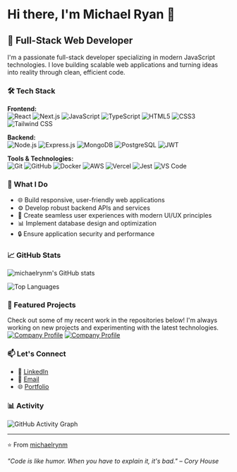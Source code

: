 # Hi there, I'm Michael Ryan 👋

## 🚀 Full-Stack Web Developer

I'm a passionate full-stack developer specializing in modern JavaScript technologies. I love building scalable web applications and turning ideas into reality through clean, efficient code.

### 🛠️ Tech Stack

**Frontend:** <br>
![React](https://img.shields.io/badge/React-20232A?style=for-the-badge&logo=react&logoColor=61DAFB)
![Next.js](https://img.shields.io/badge/Next.js-000000?style=for-the-badge&logo=next.js&logoColor=white)
![JavaScript](https://img.shields.io/badge/JavaScript-F7DF1E?style=for-the-badge&logo=javascript&logoColor=black)
![TypeScript](https://img.shields.io/badge/TypeScript-007ACC?style=for-the-badge&logo=typescript&logoColor=white)
![HTML5](https://img.shields.io/badge/HTML5-E34F26?style=for-the-badge&logo=html5&logoColor=white)
![CSS3](https://img.shields.io/badge/CSS3-1572B6?style=for-the-badge&logo=css3&logoColor=white)
![Tailwind CSS](https://img.shields.io/badge/Tailwind_CSS-38B2AC?style=for-the-badge&logo=tailwind-css&logoColor=white)

**Backend:**<br>
![Node.js](https://img.shields.io/badge/Node.js-43853D?style=for-the-badge&logo=node.js&logoColor=white)
![Express.js](https://img.shields.io/badge/Express.js-404D59?style=for-the-badge&logo=express&logoColor=white)
![MongoDB](https://img.shields.io/badge/MongoDB-4EA94B?style=for-the-badge&logo=mongodb&logoColor=white)
![PostgreSQL](https://img.shields.io/badge/PostgreSQL-316192?style=for-the-badge&logo=postgresql&logoColor=white)
![JWT](https://img.shields.io/badge/JWT-black?style=for-the-badge&logo=JSON%20web%20tokens)

**Tools & Technologies:**<br>
![Git](https://img.shields.io/badge/Git-F05032?style=for-the-badge&logo=git&logoColor=white)
![GitHub](https://img.shields.io/badge/GitHub-100000?style=for-the-badge&logo=github&logoColor=white)
![Docker](https://img.shields.io/badge/Docker-2496ED?style=for-the-badge&logo=docker&logoColor=white)
![AWS](https://img.shields.io/badge/Amazon_AWS-232F3E?style=for-the-badge&logo=amazon-aws&logoColor=white)
![Vercel](https://img.shields.io/badge/Vercel-000000?style=for-the-badge&logo=vercel&logoColor=white)
![Jest](https://img.shields.io/badge/Jest-323330?style=for-the-badge&logo=Jest&logoColor=white)
![VS Code](https://img.shields.io/badge/Visual_Studio_Code-0078D4?style=for-the-badge&logo=visual%20studio%20code&logoColor=white)

### 💼 What I Do

- 🌐 Build responsive, user-friendly web applications
- ⚙️ Develop robust backend APIs and services
- 🎨 Create seamless user experiences with modern UI/UX principles
- 📊 Implement database design and optimization
- 🔒 Ensure application security and performance

### 📈 GitHub Stats

![michaelrynm's GitHub stats](https://github-readme-stats.vercel.app/api?username=michaelrynm&show_icons=true&theme=dark)

![Top Languages](https://github-readme-stats.vercel.app/api/top-langs/?username=michaelrynm&layout=compact&theme=dark)

### 🌟 Featured Projects
Check out some of my recent work in the repositories below! I'm always working on new projects and experimenting with the latest technologies. <br>
[![Company Profile](https://github-readme-stats.vercel.app/api/pin/?username=michaelrynm&repo=smartnerdies&theme=dark)](https://github.com/michaelrynm/smartnerdies)
[![Company Profile](https://github-readme-stats.vercel.app/api/pin/?username=michaelrynm&repo=table-qa-front&theme=dark)](https://github.com/michaelrynm/table-qa-front)

### 📫 Let's Connect

- 💼 [LinkedIn](https://linkedin.com/in/michaelrynm)
- 📧 [Email](mailto:michaelryanmarcelino@gmail.com)
- 🌐 [Portfolio](https://michaelryan.vercel.app)

### 📊 Activity

![GitHub Activity Graph](https://github-readme-activity-graph.vercel.app/graph?username=michaelrynm&theme=react-dark)

---

⭐ From [michaelrynm](https://github.com/michaelrynm)

*"Code is like humor. When you have to explain it, it's bad." – Cory House*
